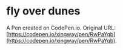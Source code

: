 # fly over dunes

A Pen created on CodePen.io. Original URL: [https://codepen.io/xingway/pen/RwPaYqb](https://codepen.io/xingway/pen/RwPaYqb).

